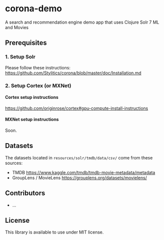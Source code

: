 # corona-demo
A search and recommendation engine demo app that uses Clojure Solr 7 ML and Movies

## Prerequisites

### 1. Setup Solr

Please follow these instructions: 
https://github.com/Stylitics/corona/blob/master/doc/Installation.md

### 2. Setup Cortex (or MXNet)

#### Cortex setup instructions

https://github.com/originrose/cortex#gpu-compute-install-instructions

#### MXNet setup instructions

Soon. 

## Datasets

The datasets located in `resources/solr/tmdb/data/csv/` come from these sources:
* TMDB https://www.kaggle.com/tmdb/tmdb-movie-metadata/metadata
* GroupLens / MovieLens https://grouplens.org/datasets/movielens/

## Contributors

- ...

## License

This library is available to use under MIT license.
